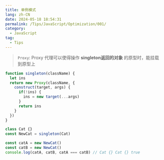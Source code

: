 ```yaml
---
title: 单例模式
lang: zh-CN
date: 2024-05-18 18:54:31
permalink: /Tips/JavaScript/Optimization/001/
category:
  - JavaScript
tag:
  - Tips
---
```


> `Proxy`: Proxy 代理可以使得操作 **singleton返回的对象** 的原型时，能挂载到原型上

```js {3-10,14}
function singleton(className) {
  let ins
  return new Proxy(className, {
    construct(target, args) {
      if(!ins) {
        ins = new target(...args)
      }
      return ins
    }
  })
}

class Cat {}
const NewCat = singleton(Cat)

const catA = new NewCat()
const catB = new NewCat()
console.log(catA, catB, catA === catB) // Cat {} Cat {} true
```

